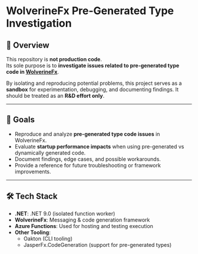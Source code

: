 # WolverineFx Pre-Generated Type Investigation

## 📌 Overview
This repository is **not production code**.  
Its sole purpose is to **investigate issues related to pre-generated type code in [WolverineFx](https://wolverinefx.net/)**.  

By isolating and reproducing potential problems, this project serves as a **sandbox** for experimentation, debugging, and documenting findings. It should be treated as an **R&D effort only**.

---

## 🎯 Goals
- Reproduce and analyze **pre-generated type code issues** in WolverineFx.
- Evaluate **startup performance impacts** when using pre-generated vs dynamically generated code.
- Document findings, edge cases, and possible workarounds.
- Provide a reference for future troubleshooting or framework improvements.

---

## 🛠️ Tech Stack
- **.NET**: .NET 9.0 (isolated function worker)
- **WolverineFx**: Messaging & code generation framework
- **Azure Functions**: Used for hosting and testing execution
- **Other Tooling**:  
  - Oakton (CLI tooling)  
  - JasperFx.CodeGeneration (support for pre-generated types)
